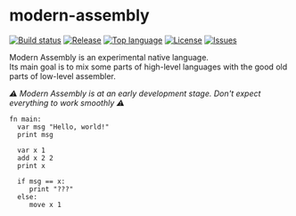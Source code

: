 # modern-assembly
[![Build status](https://github.com/BoettcherDasOriginal/modern-assembly/workflows/rust-build/badge.svg)](#)
[![Release](https://img.shields.io/github/v/release/BoettcherDasOriginal/modern-assembly)](https://github.com/BoettcherDasOriginal/modern-assembly/releases/latest)
[![Top language](https://img.shields.io/github/languages/top/BoettcherDasOriginal/modern-assembly)](https://github.com/BoettcherDasOriginal/modern-assembly/search?l=C%23)
[![License](https://img.shields.io/github/license/BoettcherDasOriginal/modern-assembly)](https://github.com/BoettcherDasOriginal/modern-assembly/blob/main/LICENSE)
[![Issues](https://img.shields.io/github/issues/BoettcherDasOriginal/modern-assembly)](https://github.com/BoettcherDasOriginal/modern-assembly/issues)

Modern Assembly is an experimental native language.<br>
Its main goal is to mix some parts of high-level languages with the good old parts of low-level assembler.

<em>⚠ Modern Assembly is at an early development stage. Don't expect everything to work smoothly ⚠</em>
```
fn main:
  var msg "Hello, world!"
  print msg
            
  var x 1
  add x 2 2
  print x

  if msg == x:
     print "???"
  else:
     move x 1
```
